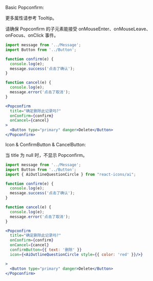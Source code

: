 Basic Popconfirm:

更多属性请参考 Tooltip。

请确保 Popconfirm 的子元素能接受 onMouseEnter、onMouseLeave、onFocus、onClick 事件。

```jsx
import message from '../Message';
import Button from '../Button';

function confirm(e) {
  console.log(e);
  message.success('点击了确认');
}

function cancel(e) {
  console.log(e);
  message.error('点击了取消');
}

<Popconfirm
  title="确定删除此记录吗?"
  onConfirm={confirm}
  onCancel={cancel}
>
  <Button type="primary" danger>Delete</Button>
</Popconfirm>
```
Icon & ConfirmButton & CancelButton:

当 title 为 null 时，不显示 Popconfirm。

```jsx
import message from '../Message';
import Button from '../Button';
import { AiOutlineQuestionCircle } from "react-icons/ai";

function confirm(e) {
  console.log(e);
  message.success('点击了确认');
}

function cancel(e) {
  console.log(e);
  message.error('点击了取消');
}

<Popconfirm
  title="确定删除此记录吗?"
  onConfirm={confirm}
  onCancel={cancel}
  confirmButton={{ text: '删除' }}
  icon={<AiOutlineQuestionCircle style={{ color: 'red' }}/>}

>
  <Button type="primary" danger>Delete</Button>
</Popconfirm>
```
